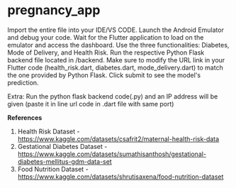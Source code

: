 # pregnancy_app

Import the entire file into your IDE/VS CODE.
Launch the Android Emulator and debug your code.
Wait for the Flutter application to load on the emulator and access the dashboard.
Use the three functionalities: Diabetes, Mode of Delivery, and Health Risk.
Run the respective Python Flask backend file located in /backend.
Make sure to modify the URL link in your Flutter code (health_risk.dart, diabetes.dart, mode_delivery.dart) to match the one provided by Python Flask.
Click submit to see the model's prediction.


Extra: Run the python flask backend code(.py) and an IP address will be given (paste it in line url code in .dart file with same port)

<b>References</b>
1. Health Risk Dataset - https://www.kaggle.com/datasets/csafrit2/maternal-health-risk-data
2. Gestational Diabetes Dataset - https://www.kaggle.com/datasets/sumathisanthosh/gestational-diabetes-mellitus-gdm-data-set
3. Food Nutrition Dataset - https://www.kaggle.com/datasets/shrutisaxena/food-nutrition-dataset



